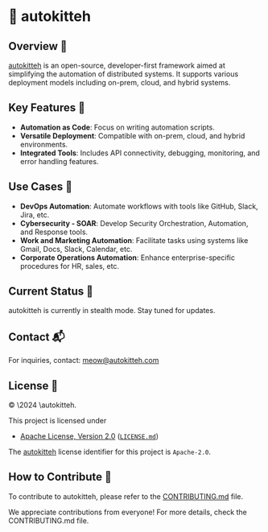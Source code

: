 # 🐾 autokitteh

## Overview 🌟

[autokitteh](https://www.autokitteh.com) is an open-source, developer-first framework aimed at simplifying the automation of distributed systems. It supports various deployment models including on-prem, cloud, and hybrid systems.

## Key Features 🔑

- **Automation as Code**: Focus on writing automation scripts.
- **Versatile Deployment**: Compatible with on-prem, cloud, and hybrid environments.
- **Integrated Tools**: Includes API connectivity, debugging, monitoring, and error handling features.

## Use Cases 🚀

- **DevOps Automation**: Automate workflows with tools like GitHub, Slack, Jira, etc.
- **Cybersecurity - SOAR**: Develop Security Orchestration, Automation, and Response tools.
- **Work and Marketing Automation**: Facilitate tasks using systems like Gmail, Docs, Slack, Calendar, etc.
- **Corporate Operations Automation**: Enhance enterprise-specific procedures for HR, sales, etc.

## Current Status 📣

autokitteh is currently in stealth mode. Stay tuned for updates.

## Contact 📬

For inquiries, contact: meow@autokitteh.com

## License 📜

&copy; \2024 \autokitteh.

This project is licensed under

- [Apache License, Version 2.0](https://www.apache.org/licenses/LICENSE-2.0) ([`LICENSE.md`](LICENSE))

The [autokitteh](https://autokitteh.com) license identifier for this project is `Apache-2.0`.

## How to Contribute 🤝

To contribute to autokitteh, please refer to the [CONTRIBUTING.md](CONTRIBUTING.md) file.

We appreciate contributions from everyone! For more details, check the CONTRIBUTING.md file.
